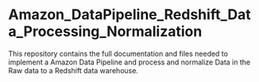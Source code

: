 # Amazon_DataPipeline_Redshift_Data_Processing_Normalization
This repository contains the full documentation and files needed to implement a Amazon Data Pipeline and process and normalize Data in the Raw data to a Redshift data warehouse.
